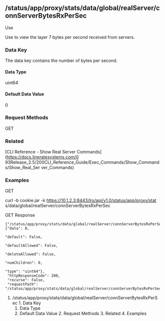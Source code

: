 ## /status/app/proxy/stats/data/global/realServer/connServerBytesRxPerSec

Use

Use to view the layer 7 bytes per second received from servers.

### Data Key

The data key contains the number of bytes per second.

#### Data Type

uint64

#### Default Data Value

0

### Request Methods

GET

### Related

[CLI Reference - Show Real Server Commands](https://docs.lineratesystems.com/0
93Release_2.5/200CLI_Reference_Guide/Exec_Commands/Show_Commands/Show_Real_Ser
ver_Commands)

### Examples

GET

curl -b cookie.jar -k https://10.1.2.3:8443/lrs/api/v1.0/status/app/proxy/stat
s/data/global/realServer/connServerBytesRxPerSec

GET Response

    
    {"/status/app/proxy/stats/data/global/realServer/connServerBytesRxPerSec": {"data": 0,
                                                                                 "default": False,
                                                                                 "defaultAllowed": False,
                                                                                 "deleteAllowed": False,
                                                                                 "numChildren": 0,
                                                                                 "type": "uint64"},
     "httpResponseCode": 200,
     "recurse": False,
     "requestPath": "/status/app/proxy/stats/data/global/realServer/connServerBytesRxPerSec"}
    

  1. /status/app/proxy/stats/data/global/realServer/connServerBytesRxPerSec
    1. Data Key
      1. Data Type
      2. Default Data Value
    2. Request Methods
    3. Related
    4. Examples

